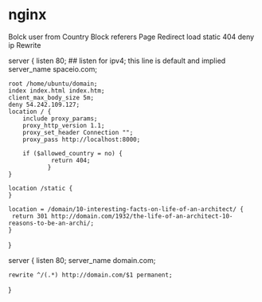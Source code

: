 # nginx
Bolck user from Country
Block referers
Page Redirect
load static
404
deny ip
Rewrite

server {
    listen   80; ## listen for ipv4; this line is default and implied
    server_name spaceio.com;

    root /home/ubuntu/domain;
    index index.html index.htm;
    client_max_body_size 5m;
    deny 54.242.109.127;
    location / {
        include proxy_params;
        proxy_http_version 1.1;
        proxy_set_header Connection "";
        proxy_pass http://localhost:8000;

        if ($allowed_country = no) {
                return 404;
               }
    }

    location /static {
    }

    location = /domain/10-interesting-facts-on-life-of-an-architect/ {
     return 301 http://domain.com/1932/the-life-of-an-architect-10-reasons-to-be-an-archi/;
    }





}

server {
    listen 80;
    server_name domain.com;

    rewrite ^/(.*) http://domain.com/$1 permanent;







}


